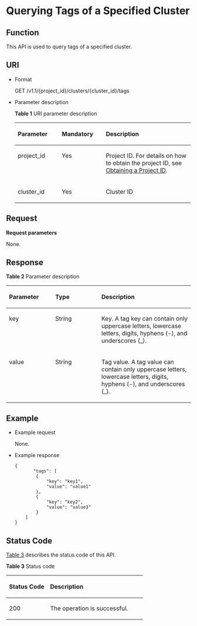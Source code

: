 # Querying Tags of a Specified Cluster<a name="EN-US_TOPIC_0172486212"></a>

## Function<a name="s2dea9a4d93f74e39ba20cbedd4b7e8be"></a>

This API is used to query tags of a specified cluster.

## URI<a name="s61128a85a7bf43eea9d5e251476421e3"></a>

-   Format

    GET /v1.1/\{project\_id\}/clusters/\{cluster\_id\}/tags

-   Parameter description

    **Table  1**  URI parameter description

    <a name="t10d6a27e439748119bac5dba8ff725ee"></a>
    <table><thead align="left"><tr id="rc00b1d4d619d49578b746b159f6b14ef"><th class="cellrowborder" valign="top" width="25%" id="mcps1.2.4.1.1"><p id="aba577efd88e64045a07aecffdf6aa549"><a name="aba577efd88e64045a07aecffdf6aa549"></a><a name="aba577efd88e64045a07aecffdf6aa549"></a><strong id="b0460104191416"><a name="b0460104191416"></a><a name="b0460104191416"></a>Parameter</strong></p>
    </th>
    <th class="cellrowborder" valign="top" width="25%" id="mcps1.2.4.1.2"><p id="en-us_topic_0110707083_p388412816227"><a name="en-us_topic_0110707083_p388412816227"></a><a name="en-us_topic_0110707083_p388412816227"></a><strong id="b390913091411"><a name="b390913091411"></a><a name="b390913091411"></a>Mandatory</strong></p>
    </th>
    <th class="cellrowborder" valign="top" width="50%" id="mcps1.2.4.1.3"><p id="acb15181715474e73ac583c8ce5d0781e"><a name="acb15181715474e73ac583c8ce5d0781e"></a><a name="acb15181715474e73ac583c8ce5d0781e"></a><strong id="b1806105611137"><a name="b1806105611137"></a><a name="b1806105611137"></a>Description</strong></p>
    </th>
    </tr>
    </thead>
    <tbody><tr id="r46543c343acf45a5838026f8b399eb51"><td class="cellrowborder" valign="top" width="25%" headers="mcps1.2.4.1.1 "><p id="a0b1454912a70443c8c7e81db3de6e78a"><a name="a0b1454912a70443c8c7e81db3de6e78a"></a><a name="a0b1454912a70443c8c7e81db3de6e78a"></a>project_id</p>
    </td>
    <td class="cellrowborder" valign="top" width="25%" headers="mcps1.2.4.1.2 "><p id="a216bc5b881df408a8c8ae8bf39ba85a0"><a name="a216bc5b881df408a8c8ae8bf39ba85a0"></a><a name="a216bc5b881df408a8c8ae8bf39ba85a0"></a>Yes</p>
    </td>
    <td class="cellrowborder" valign="top" width="50%" headers="mcps1.2.4.1.3 "><p id="a748e1bc3a75c4d91a7fc3722e0b9e6a8"><a name="a748e1bc3a75c4d91a7fc3722e0b9e6a8"></a><a name="a748e1bc3a75c4d91a7fc3722e0b9e6a8"></a>Project ID. For details on how to obtain the project ID, see <a href="obtaining-a-project-id.md">Obtaining a Project ID</a>.</p>
    </td>
    </tr>
    <tr id="rbc810e17a79b41bd8c797bf23c58abcb"><td class="cellrowborder" valign="top" width="25%" headers="mcps1.2.4.1.1 "><p id="en-us_topic_0110707083_p288462815221"><a name="en-us_topic_0110707083_p288462815221"></a><a name="en-us_topic_0110707083_p288462815221"></a>cluster_id</p>
    </td>
    <td class="cellrowborder" valign="top" width="25%" headers="mcps1.2.4.1.2 "><p id="ae2a3892ba1744cbaad8fe0694bec9afa"><a name="ae2a3892ba1744cbaad8fe0694bec9afa"></a><a name="ae2a3892ba1744cbaad8fe0694bec9afa"></a>Yes</p>
    </td>
    <td class="cellrowborder" valign="top" width="50%" headers="mcps1.2.4.1.3 "><p id="en-us_topic_0110707083_p78845285227"><a name="en-us_topic_0110707083_p78845285227"></a><a name="en-us_topic_0110707083_p78845285227"></a>Cluster ID</p>
    </td>
    </tr>
    </tbody>
    </table>


## Request<a name="s7d33ebe92ff14e34987ea021c259c478"></a>

**Request parameters**

None.

## Response<a name="s7761860ece7c49d0b77a9177c2ccbc06"></a>

**Table  2**  Parameter description

<a name="table16429741613"></a>
<table><thead align="left"><tr id="row6447741616"><th class="cellrowborder" valign="top" width="25%" id="mcps1.2.4.1.1"><p id="p144437171619"><a name="p144437171619"></a><a name="p144437171619"></a><strong id="b13466107133"><a name="b13466107133"></a><a name="b13466107133"></a>Parameter</strong></p>
</th>
<th class="cellrowborder" valign="top" width="25%" id="mcps1.2.4.1.2"><p id="p847075161"><a name="p847075161"></a><a name="p847075161"></a><strong id="b169551111151315"><a name="b169551111151315"></a><a name="b169551111151315"></a>Type</strong></p>
</th>
<th class="cellrowborder" valign="top" width="50%" id="mcps1.2.4.1.3"><p id="p1548378165"><a name="p1548378165"></a><a name="p1548378165"></a><strong id="b611215481975"><a name="b611215481975"></a><a name="b611215481975"></a>Description</strong></p>
</th>
</tr>
</thead>
<tbody><tr id="row124947121617"><td class="cellrowborder" valign="top" width="25%" headers="mcps1.2.4.1.1 "><p id="p18491073163"><a name="p18491073163"></a><a name="p18491073163"></a>key</p>
</td>
<td class="cellrowborder" valign="top" width="25%" headers="mcps1.2.4.1.2 "><p id="p0492712166"><a name="p0492712166"></a><a name="p0492712166"></a>String</p>
</td>
<td class="cellrowborder" valign="top" width="50%" headers="mcps1.2.4.1.3 "><p id="p164907111612"><a name="p164907111612"></a><a name="p164907111612"></a>Key. A tag key can contain only uppercase letters, lowercase letters, digits, hyphens (-), and underscores (_).</p>
</td>
</tr>
<tr id="row17501761611"><td class="cellrowborder" valign="top" width="25%" headers="mcps1.2.4.1.1 "><p id="p115087181618"><a name="p115087181618"></a><a name="p115087181618"></a>value</p>
</td>
<td class="cellrowborder" valign="top" width="25%" headers="mcps1.2.4.1.2 "><p id="p35027201610"><a name="p35027201610"></a><a name="p35027201610"></a>String</p>
</td>
<td class="cellrowborder" valign="top" width="50%" headers="mcps1.2.4.1.3 "><p id="p35027151611"><a name="p35027151611"></a><a name="p35027151611"></a>Tag value. A tag value can contain only uppercase letters, lowercase letters, digits, hyphens (-), and underscores (_).</p>
</td>
</tr>
</tbody>
</table>

## Example<a name="s936b4472ffcd469cabb7f86045e4a8d9"></a>

-   Example request

    None.

-   Example response

    ```
    { 
           "tags": [ 
            { 
                "key": "key1", 
                "value": "value1" 
            }, 
            { 
                "key": "key2", 
                "value": "value3" 
            } 
        ] 
    } 
    ```


## Status Code<a name="s90bcfddb775445708aada537153df78f"></a>

[Table 3](#t8879ab801c3841179c9f683931ddb28e)  describes the status code of this API.

**Table  3**  Status code

<a name="t8879ab801c3841179c9f683931ddb28e"></a>
<table><thead align="left"><tr id="r36d47cc57e1642c4b85707586a41e0eb"><th class="cellrowborder" valign="top" width="30%" id="mcps1.2.3.1.1"><p id="a75d57993e25f418f98e400b75d8c69f0"><a name="a75d57993e25f418f98e400b75d8c69f0"></a><a name="a75d57993e25f418f98e400b75d8c69f0"></a><strong id="b136541145578"><a name="b136541145578"></a><a name="b136541145578"></a>Status Code</strong></p>
</th>
<th class="cellrowborder" valign="top" width="70%" id="mcps1.2.3.1.2"><p id="adb28f2a54c104798b44f849c0c35cc7c"><a name="adb28f2a54c104798b44f849c0c35cc7c"></a><a name="adb28f2a54c104798b44f849c0c35cc7c"></a><strong id="b1874746292"><a name="b1874746292"></a><a name="b1874746292"></a>Description</strong></p>
</th>
</tr>
</thead>
<tbody><tr id="reded02762a3e4e20bdb2ff58a490425b"><td class="cellrowborder" valign="top" width="30%" headers="mcps1.2.3.1.1 "><p id="af56600e03d6442c2801caf1ce7308bb9"><a name="af56600e03d6442c2801caf1ce7308bb9"></a><a name="af56600e03d6442c2801caf1ce7308bb9"></a>200</p>
</td>
<td class="cellrowborder" valign="top" width="70%" headers="mcps1.2.3.1.2 "><p id="en-us_topic_0110707083_p39771881331"><a name="en-us_topic_0110707083_p39771881331"></a><a name="en-us_topic_0110707083_p39771881331"></a>The operation is successful.</p>
</td>
</tr>
</tbody>
</table>

